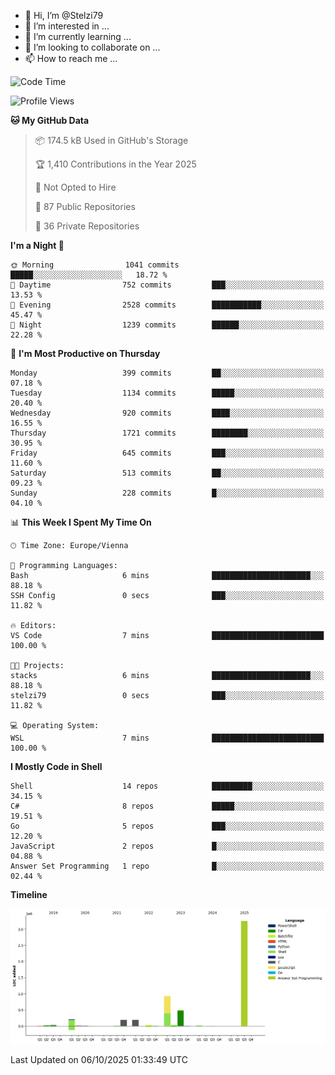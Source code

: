 - 👋 Hi, I’m @Stelzi79
- 👀 I’m interested in ...
- 🌱 I’m currently learning ...
- 💞️ I’m looking to collaborate on ...
- 📫 How to reach me ...

<!--START_SECTION:waka-->
![Code Time](http://img.shields.io/badge/Code%20Time-1%2C145%20hrs%2010%20mins-blue)

![Profile Views](http://img.shields.io/badge/Profile%20Views-1-blue)

**🐱 My GitHub Data** 

> 📦 174.5 kB Used in GitHub's Storage 
 > 
> 🏆 1,410 Contributions in the Year 2025
 > 
> 🚫 Not Opted to Hire
 > 
> 📜 87 Public Repositories 
 > 
> 🔑 36 Private Repositories 
 > 
**I'm a Night 🦉** 

```text
🌞 Morning                1041 commits        █████░░░░░░░░░░░░░░░░░░░░   18.72 % 
🌆 Daytime                752 commits         ███░░░░░░░░░░░░░░░░░░░░░░   13.53 % 
🌃 Evening                2528 commits        ███████████░░░░░░░░░░░░░░   45.47 % 
🌙 Night                  1239 commits        ██████░░░░░░░░░░░░░░░░░░░   22.28 % 
```
📅 **I'm Most Productive on Thursday** 

```text
Monday                   399 commits         ██░░░░░░░░░░░░░░░░░░░░░░░   07.18 % 
Tuesday                  1134 commits        █████░░░░░░░░░░░░░░░░░░░░   20.40 % 
Wednesday                920 commits         ████░░░░░░░░░░░░░░░░░░░░░   16.55 % 
Thursday                 1721 commits        ████████░░░░░░░░░░░░░░░░░   30.95 % 
Friday                   645 commits         ███░░░░░░░░░░░░░░░░░░░░░░   11.60 % 
Saturday                 513 commits         ██░░░░░░░░░░░░░░░░░░░░░░░   09.23 % 
Sunday                   228 commits         █░░░░░░░░░░░░░░░░░░░░░░░░   04.10 % 
```


📊 **This Week I Spent My Time On** 

```text
🕑︎ Time Zone: Europe/Vienna

💬 Programming Languages: 
Bash                     6 mins              ██████████████████████░░░   88.18 % 
SSH Config               0 secs              ███░░░░░░░░░░░░░░░░░░░░░░   11.82 % 

🔥 Editors: 
VS Code                  7 mins              █████████████████████████   100.00 % 

🐱‍💻 Projects: 
stacks                   6 mins              ██████████████████████░░░   88.18 % 
stelzi79                 0 secs              ███░░░░░░░░░░░░░░░░░░░░░░   11.82 % 

💻 Operating System: 
WSL                      7 mins              █████████████████████████   100.00 % 
```

**I Mostly Code in Shell** 

```text
Shell                    14 repos            █████████░░░░░░░░░░░░░░░░   34.15 % 
C#                       8 repos             █████░░░░░░░░░░░░░░░░░░░░   19.51 % 
Go                       5 repos             ███░░░░░░░░░░░░░░░░░░░░░░   12.20 % 
JavaScript               2 repos             █░░░░░░░░░░░░░░░░░░░░░░░░   04.88 % 
Answer Set Programming   1 repo              █░░░░░░░░░░░░░░░░░░░░░░░░   02.44 % 
```



**Timeline**

![Lines of Code chart](https://raw.githubusercontent.com/Stelzi79/Stelzi79/main/assets/bar_graph.png)


 Last Updated on 06/10/2025 01:33:49 UTC
<!--END_SECTION:waka-->

<!---
Stelzi79/Stelzi79 is a ✨ special ✨ repository because its `README.md` (this file) appears on your GitHub profile.
You can click the Preview link to take a look at your changes.
--->

